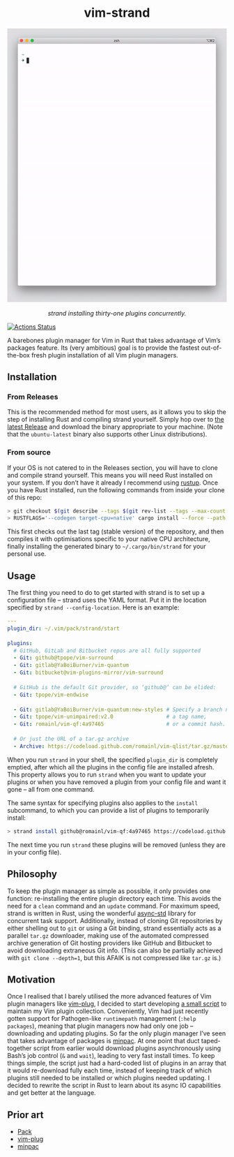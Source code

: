 <h1 align="center">vim-strand</h1>
<p align="center">
    <img src="https://raw.githubusercontent.com/arzg/resources/master/strand-demo.gif">
</p>

<p align="center"><em>strand installing thirty-one plugins concurrently.</em></p>

[![Actions Status](https://github.com/arzg/vim-strand/workflows/CI/badge.svg)](https://github.com/arzg/vim-strand/actions)

A barebones plugin manager for Vim in Rust that takes advantage of Vim’s packages feature. Its (very ambitious) goal is to provide the fastest out-of-the-box fresh plugin installation of all Vim plugin managers.

## Installation

### From Releases

This is the recommended method for most users, as it allows you to skip the step of installing Rust and compiling strand yourself. Simply hop over to [the latest Release](https://github.com/arzg/vim-strand/releases/latest) and download the binary appropriate to your machine. (Note that the `ubuntu-latest` binary also supports other Linux distributions).

### From source

If your OS is not catered to in the Releases section, you will have to clone and compile strand yourself. This means you will need Rust installed on your system. If you don’t have it already I recommend using [rustup](https://rustup.rs). Once you have Rust installed, run the following commands from inside your clone of this repo:

```bash
> git checkout $(git describe --tags $(git rev-list --tags --max-count 1))
> RUSTFLAGS='--codegen target-cpu=native' cargo install --force --path .
```

This first checks out the last tag (stable version) of the repository, and then compiles it with optimisations specific to your native CPU architecture, finally installing the generated binary to `~/.cargo/bin/strand` for your personal use.

## Usage

The first thing you need to do to get started with strand is to set up a configuration file – strand uses the YAML format. Put it in the location specified by `strand --config-location`. Here is an example:

```yaml
---
plugin_dir: ~/.vim/pack/strand/start

plugins:
  # GitHub, GitLab and Bitbucket repos are all fully supported
  - Git: github@tpope/vim-surround
  - Git: gitlab@YaBoiBurner/vim-quantum
  - Git: bitbucket@vim-plugins-mirror/vim-surround

  # GitHub is the default Git provider, so ‘github@’ can be elided:
  - Git: tpope/vim-endwise

  - Git: gitlab@YaBoiBurner/vim-quantum:new-styles # Specify a branch name,
  - Git: tpope/vim-unimpaired:v2.0                 # a tag name,
  - Git: romainl/vim-qf:4a97465                    # or a commit hash.

  # Or just the URL of a tar.gz archive
  - Archive: https://codeload.github.com/romainl/vim-qlist/tar.gz/master
```

When you run `strand` in your shell, the specified `plugin_dir` is completely emptied, after which all the plugins in the config file are installed afresh. This property allows you to run `strand` when you want to update your plugins or when you have removed a plugin from your config file and want it gone – all from one command.

The same syntax for specifying plugins also applies to the `install` subcommand, to which you can provide a list of plugins to temporarily install:

```bash
> strand install github@romainl/vim-qf:4a97465 https://codeload.github.com/romainl/vim-qlist/tar.gz/master
```

The next time you run `strand` these plugins will be removed (unless they are in your config file).

## Philosophy

To keep the plugin manager as simple as possible, it only provides one function: re-installing the entire plugin directory each time. This avoids the need for a `clean` command and an `update` command. For maximum speed, strand is written in Rust, using the wonderful [async-std](https://github.com/async-rs/async-std) library for concurrent task support. Additionally, instead of cloning Git repositories by either shelling out to `git` or using a Git binding, strand essentially acts as a parallel `tar.gz` downloader, making use of the automated compressed archive generation of Git hosting providers like GitHub and Bitbucket to avoid downloading extraneous Git info. (This can also be partially achieved with `git clone --depth=1`, but this AFAIK is not compressed like `tar.gz` is.)

## Motivation

Once I realised that I barely utilised the more advanced features of Vim plugin managers like [vim-plug](https://github.com/junegunn/vim-plug), I decided to start developing [a small script](https://gist.github.com/arzg/64fcf8601b97e084ec5681c97f292b1a) to maintain my Vim plugin collection. Conveniently, Vim had just recently gotten support for Pathogen-like `runtimepath` management (`:help packages`), meaning that plugin managers now had only one job – downloading and updating plugins. So far the only plugin manager I’ve seen that takes advantage of packages is [minpac](https://github.com/k-takata/minpac). At one point that duct taped-together script from earlier would download plugins asynchronously using Bash’s job control (`&` and `wait`), leading to very fast install times. To keep things simple, the script just had a hard-coded list of plugins in an array that it would re-download fully each time, instead of keeping track of which plugins still needed to be installed or which plugins needed updating. I decided to rewrite the script in Rust to learn about its async IO capabilities and get better at the language.

## Prior art

- [Pack](https://github.com/maralla/pack) 
- [vim-plug](https://github.com/junegunn/vim-plug)
- [minpac](https://github.com/k-takata/minpac)
